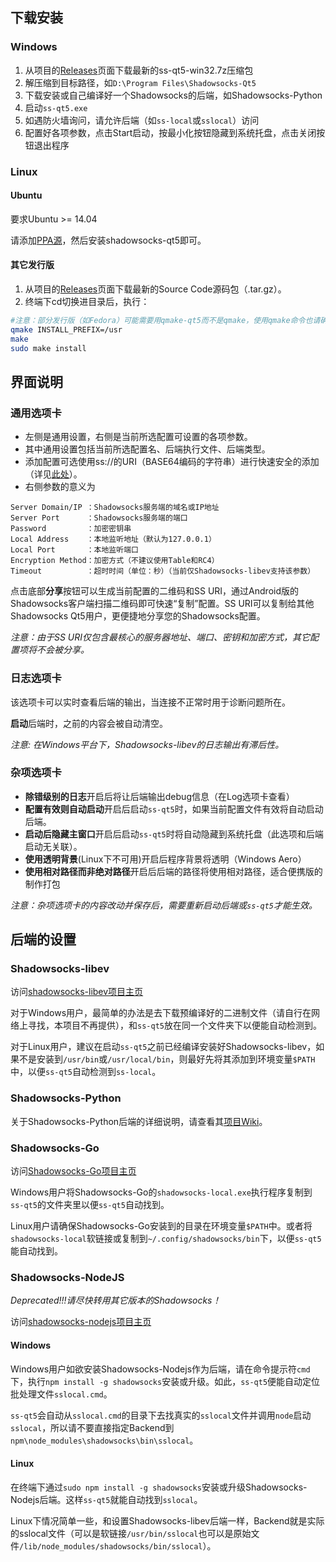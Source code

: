 ## 下载安装 ##
### Windows ###
1. 从项目的[Releases](https://github.com/librehat/shadowsocks-qt5/releases)页面下载最新的ss-qt5-win32.7z压缩包
2. 解压缩到目标路径，如`D:\Program Files\Shadowsocks-Qt5`
3. 下载安装或自己编译好一个Shadowsocks的后端，如Shadowsocks-Python
4. 启动`ss-qt5.exe`
5. 如遇防火墙询问，请允许后端（如`ss-local`或`sslocal`）访问
6. 配置好各项参数，点击Start启动，按最小化按钮隐藏到系统托盘，点击关闭按钮退出程序

### Linux ###
#### Ubuntu ####
要求Ubuntu >= 14.04

请添加[PPA源](https://code.launchpad.net/~hzwhuang/+archive/ubuntu/ss-qt5)，然后安装shadowsocks-qt5即可。

#### 其它发行版 ####
1. 从项目的[Releases](https://github.com/librehat/shadowsocks-qt5/releases)页面下载最新的Source Code源码包（.tar.gz）。
2. 终端下cd切换进目录后，执行：
```bash
#注意：部分发行版（如Fedora）可能需要用qmake-qt5而不是qmake，使用qmake命令也请确保qmake指向Qt 5的qmake
qmake INSTALL_PREFIX=/usr
make
sudo make install
```

## 界面说明 ##
### 通用选项卡 ###
- 左侧是通用设置，右侧是当前所选配置可设置的各项参数。
- 其中通用设置包括当前所选配置名、后端执行文件、后端类型。
- 添加配置可选使用ss://的URI（BASE64编码的字符串）进行快速安全的添加（详见[此处](http://www.v2ex.com/t/93107)）。
- 右侧参数的意义为

```
Server Domain/IP ：Shadowsocks服务端的域名或IP地址
Server Port      ：Shadowsocks服务端的端口
Password         ：加密密钥串
Local Address    ：本地监听地址（默认为127.0.0.1）
Local Port       ：本地监听端口
Encryption Method：加密方式（不建议使用Table和RC4）
Timeout          ：超时时间（单位：秒）（当前仅Shadowsocks-libev支持该参数）
```

点击底部**分享**按钮可以生成当前配置的二维码和SS URI，通过Android版的Shadowsocks客户端扫描二维码即可快速“复制”配置。SS URI可以复制给其他Shadowsocks Qt5用户，更便捷地分享您的Shadowsocks配置。

_注意：由于SS URI仅包含最核心的服务器地址、端口、密钥和加密方式，其它配置项将不会被分享。_

### 日志选项卡 ###
该选项卡可以实时查看后端的输出，当连接不正常时用于诊断问题所在。

**启动**后端时，之前的内容会被自动清空。

_注意: 在Windows平台下，Shadowsocks-libev的日志输出有滞后性。_

### 杂项选项卡 ###
- **除错级别的日志**开启后将让后端输出debug信息（在Log选项卡查看）
- **配置有效则自动启动**开启后启动`ss-qt5`时，如果当前配置文件有效将自动启动后端。
- **启动后隐藏主窗口**开启后启动`ss-qt5`时将自动隐藏到系统托盘（此选项和后端启动无关联）。
- **使用透明背景**(Linux下不可用)开启后程序背景将透明（Windows Aero）
- **使用相对路径而非绝对路径**开启后后端的路径将使用相对路径，适合便携版的制作打包

_注意：杂项选项卡的内容改动并保存后，需要重新启动后端或`ss-qt5`才能生效。_

## 后端的设置 ##
### Shadowsocks-libev ###
访问[shadowsocks-libev项目主页](https://github.com/madeye/shadowsocks-libev)

对于Windows用户，最简单的办法是去下载预编译好的二进制文件（请自行在网络上寻找，本项目不再提供），和`ss-qt5`放在同一个文件夹下以便能自动检测到。

对于Linux用户，建议在启动`ss-qt5`之前已经编译安装好Shadowsocks-libev，如果不是安装到`/usr/bin`或`/usr/local/bin`，则最好先将其添加到环境变量`$PATH`中，以便`ss-qt5`自动检测到`ss-local`。

### Shadowsocks-Python ###
关于Shadowsocks-Python后端的详细说明，请查看其[项目Wiki](https://github.com/clowwindy/shadowsocks/wiki/Shadowsocks-%E4%BD%BF%E7%94%A8%E8%AF%B4%E6%98%8E)。

### Shadowsocks-Go ###
访问[Shadowsocks-Go项目主页](https://github.com/shadowsocks/shadowsocks-go)

Windows用户将Shadowsocks-Go的`shadowsocks-local.exe`执行程序复制到`ss-qt5`的文件夹里以便`ss-qt5`自动找到。

Linux用户请确保Shadowsocks-Go安装到的目录在环境变量`$PATH`中。或者将`shadowsocks-local`软链接或复制到`~/.config/shadowsocks/bin`下，以便`ss-qt5`能自动找到。

### Shadowsocks-NodeJS ###
_Deprecated!!!请尽快转用其它版本的Shadowsocks！_

访问[shadowsocks-nodejs项目主页](https://github.com/clowwindy/shadowsocks-nodejs)
#### Windows ####
Windows用户如欲安装Shadowsocks-Nodejs作为后端，请在命令提示符`cmd`下，执行`npm install -g shadowsocks`安装或升级。如此，`ss-qt5`便能自动定位批处理文件`sslocal.cmd`。

`ss-qt5`会自动从`sslocal.cmd`的目录下去找真实的`sslocal`文件并调用`node`启动`sslocal`，所以请不要直接指定Backend到`npm\node_modules\shadowsocks\bin\sslocal`。

#### Linux ####
在终端下通过`sudo npm install -g shadowsocks`安装或升级Shadowsocks-Nodejs后端。这样`ss-qt5`就能自动找到`sslocal`。

Linux下情况简单一些，和设置Shadowsocks-libev后端一样，Backend就是实际的sslocal文件（可以是软链接`/usr/bin/sslocal`也可以是原始文件`/lib/node_modules/shadowsocks/bin/sslocal`）。